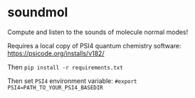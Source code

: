 # soundmol
Compute and listen to the sounds of molecule normal modes!

Requires a local copy of PSI4 quantum chemistry software: https://psicode.org/installs/v182/

Then `pip install -r requirements.txt`

Then set `PSI4` environment variable: `#export PSI4=PATH_TO_YOUR_PSI4_BASEDIR`

